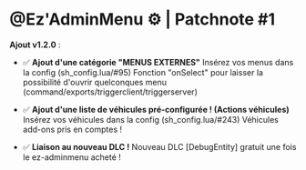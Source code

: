 # @Ez'AdminMenu ⚙️ | Patchnote #1 

**Ajout v1.2.0** :

- :white_check_mark: **Ajout d'une catégorie "MENUS EXTERNES"**
Insérez vos menus dans la config (sh_config.lua/#95)
Fonction "onSelect" pour laisser la possibilité d'ouvrir quelconques menu (command/exports/triggerclient/triggerserver)

- :white_check_mark: **Ajout d'une liste de véhicules pré-configurée ! (Actions véhicules)**
Insérez vos véhicules dans la config (sh_config.lua/#243)
Véhicules add-ons pris en comptes !

- :white_check_mark: **Liaison au nouveau DLC !**
Nouveau DLC [DebugEntity] gratuit une fois le ez-adminmenu acheté !
